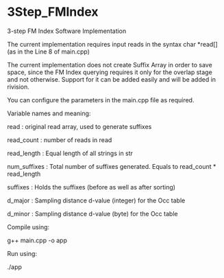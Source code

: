 # 3Step_FMIndex
3-step FM Index Software Implementation

The current implementation requires input reads in the syntax char *read[] (as in the Line 8 of main.cpp)

The current implementation does not create Suffix Array in order to save space, since the FM Index querying requires it only for the overlap stage and not otherwise.
Support for it can be added easily and will be added in rivision.

You can configure the parameters in the main.cpp file as required.

Variable names and meaning:

read : original read array, used to generate suffixes

read_count : number of reads in read

read_length : Equal length of all strings in str

num_suffixes : Total number of suffixes generated. Equals to read_count * read_length

suffixes : Holds the suffixes (before as well as after sorting)

d_major : Sampling distance d-value (integer) for the Occ table

d_minor : Sampling distance d-value (byte) for the Occ table



Compile using:

g++ main.cpp -o app

Run using:

./app
